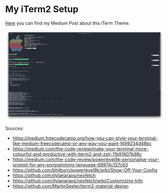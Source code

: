 # My iTerm2 Setup

[Here](https://medium.com/@Tankado95/my-iterm2-setup-ed6cb1752f3b?source=your_stories_page---------------------------) you can find my Medium Post about this iTerm Theme.

![iTerm2 Setup](https://github.com/andc99/iTermTheme/blob/master/tg_image_131505668.jpeg?raw=true)

Sources:

- https://medium.freecodecamp.org/how-you-can-style-your-terminal-like-medium-freecodecamp-or-any-way-you-want-f499234d48bc
- https://medium.com/the-code-review/make-your-terminal-more-colourful-and-productive-with-iterm2-and-zsh-11b91607b98c
- https://medium.com/the-code-review/powerlevel9k-personalise-your-prompt-for-any-programming-language-68974c127c63
- https://github.com/bhilburn/powerlevel9k/wiki/Show-Off-Your-Config
- https://github.com/dylanaraps/neofetch
- https://github.com/dylanaraps/neofetch/wiki/Customizing-Info
- https://github.com/MartinSeeler/iterm2-material-design
